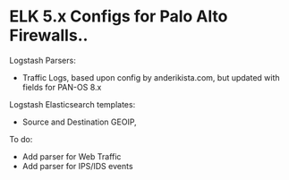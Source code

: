# ELK 5.x  Configs for Palo Alto Firewalls..

Logstash Parsers:
- Traffic Logs, based upon config by anderikista.com, but updated with fields for PAN-OS 8.x

Logstash Elasticsearch templates:
- Source and Destination GEOIP,

To do:
- Add parser for Web Traffic
- Add parser for IPS/IDS events

